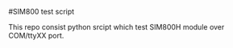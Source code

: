 #SIM800 test script

This repo consist python srcipt which test SIM800H module over COM/ttyXX port.

